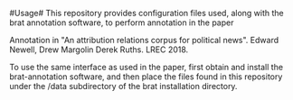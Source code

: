 #Usage#
This repository provides configuration files used, along with the brat
annotation software, to perform annotation in the paper

   Annotation in "An attribution relations corpus for political news".
   Edward Newell, Drew Margolin Derek Ruths. LREC 2018.

To use the same interface as used in the paper, first obtain and install the
brat-annotation software, and then place the files found in this repository
under the /data subdirectory of the brat installation directory.
